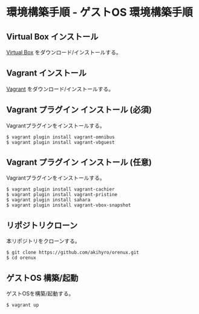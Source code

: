 環境構築手順 - ゲストOS 環境構築手順
====================================


Virtual Box インストール
------------------------

[Virtual Box](https://www.virtualbox.org) をダウンロード/インストールする。  


Vagrant インストール
--------------------

[Vagrant](http://www.vagrantup.com) をダウンロード/インストールする。  


Vagrant プラグイン インストール (必須)
--------------------------------------

Vagrantプラグインをインストールする。  

```
$ vagrant plugin install vagrant-omnibus
$ vagrant plugin install vagrant-vbguest
```


Vagrant プラグイン インストール (任意)
--------------------------------------

Vagrantプラグインをインストールする。  

```
$ vagrant plugin install vagrant-cachier
$ vagrant plugin install vagrant-pristine
$ vagrant plugin install sahara
$ vagrant plugin install vagrant-vbox-snapshot
```


リポジトリクローン
------------------

本リポジトリをクローンする。  

```
$ git clone https://github.com/akihyro/orenux.git
$ cd orenux
```


ゲストOS 構築/起動
------------------

ゲストOSを構築/起動する。  

```
$ vagrant up
```
